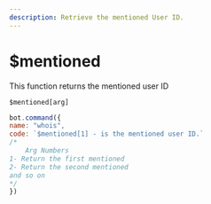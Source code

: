 ```yaml
---
description: Retrieve the mentioned User ID.
---
```


# $mentioned

This function returns the mentioned user ID

```
$mentioned[arg]
```

```javascript
bot.command({
name: "whois",
code: `$mentioned[1] - is the mentioned user ID.`
/*
    Arg Numbers
1- Return the first mentioned
2- Return the second mentioned
and so on
*/
})
```
